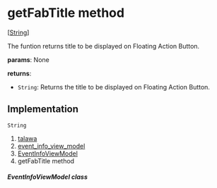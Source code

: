 
<div>

# getFabTitle method

</div>


[[String](https://api.flutter.dev/flutter/dart-core/String-class.html)]




The funtion returns title to be displayed on Floating Action Button.

**params**: None

**returns**:

-   `String`: Returns the title to be displayed on Floating Action
    Button.



## Implementation

``` language-dart
String  
```







1.  [talawa](../../index.md)
2.  [event_info_view_model](../../view_model_after_auth_view_models_event_view_models_event_info_view_model/)
3.  [EventInfoViewModel](../../view_model_after_auth_view_models_event_view_models_event_info_view_model/EventInfoViewModel-class.md)
4.  getFabTitle method

##### EventInfoViewModel class








